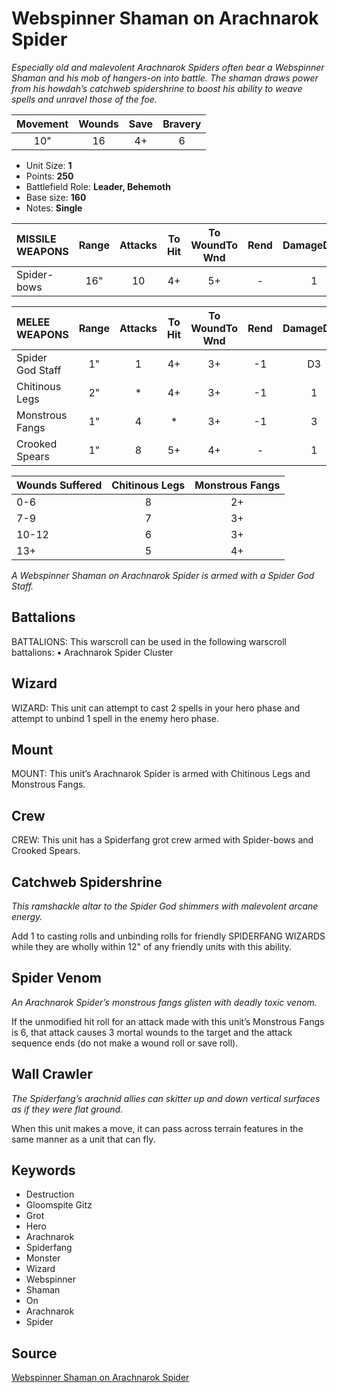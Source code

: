 # Webspinner Shaman on Arachnarok Spider

_Especially old and malevolent Arachnarok Spiders often bear a Webspinner Shaman and his mob of hangers-on into battle. The shaman draws power from his howdah’s catchweb spidershrine to boost his ability to weave spells and unravel those of the foe._


| Movement | Wounds | Save | Bravery |
|:--------:|:------:|:----:|:-------:|
| 10" | 16 | 4+ | 6 |

* Unit Size: **1**
* Points: **250**
* Battlefield Role: **Leader, Behemoth**
* Base size: **160**
* Notes: **Single**

| MISSILE WEAPONS | Range | Attacks | To Hit | To WoundTo Wnd | Rend | DamageDmg |
|:---|:--:|:--:|:--:|:--:|:--:|:--:|
| Spider-bows | 16" | 10 | 4+ | 5+ | - | 1 |


| MELEE WEAPONS | Range | Attacks | To Hit | To WoundTo Wnd | Rend | DamageDmg |
|:---|:--:|:--:|:--:|:--:|:--:|:--:|
| Spider God Staff | 1" | 1 | 4+ | 3+ | -1 | D3 |
| Chitinous Legs | 2" | * | 4+ | 3+ | -1 | 1 |
| Monstrous Fangs | 1" | 4 | * | 3+ | -1 | 3 |
| Crooked Spears | 1" | 8 | 5+ | 4+ | - | 1 |


| Wounds Suffered | Chitinous Legs | Monstrous Fangs |
|:---|:--:|:--:|
| 0-6 | 8 | 2+ |
| 7-9 | 7 | 3+ |
| 10-12 | 6 | 3+ |
| 13+ | 5 | 4+ |


_A Webspinner Shaman on Arachnarok Spider is armed with a Spider God Staff._

## Battalions

BATTALIONS: This warscroll can be used in the following warscroll battalions: • Arachnarok Spider Cluster

## Wizard

WIZARD: This unit can attempt to cast 2 spells in your hero phase and attempt to unbind 1 spell in the enemy hero phase.

## Mount

MOUNT: This unit’s Arachnarok Spider is armed with Chitinous Legs and Monstrous Fangs.

## Crew

CREW: This unit has a Spiderfang grot crew armed with Spider-bows and Crooked Spears.

## Catchweb Spidershrine

_This ramshackle altar to the Spider God shimmers with malevolent arcane energy._

Add 1 to casting rolls and unbinding rolls for friendly SPIDERFANG WIZARDS while they are wholly within 12" of any friendly units with this ability.

## Spider Venom

_An Arachnarok Spider’s monstrous fangs glisten with deadly toxic venom._

If the unmodified hit roll for an attack made with this unit’s Monstrous Fangs is 6, that attack causes 3 mortal wounds to the target and the attack sequence ends (do not make a wound roll or save roll).

## Wall Crawler

_The Spiderfang’s arachnid allies can skitter up and down vertical surfaces as if they were flat ground._

When this unit makes a move, it can pass across terrain features in the same manner as a unit that can fly.

## Keywords

* Destruction
* Gloomspite Gitz
* Grot
* Hero
* Arachnarok
* Spiderfang
* Monster
* Wizard
* Webspinner
* Shaman
* On
* Arachnarok
* Spider


## Source

[Webspinner Shaman on Arachnarok Spider](https://wahapedia.ru/aos3/factions/gloomspite-gitz/Webspinner-Shaman-on-Arachnarok-Spider)
